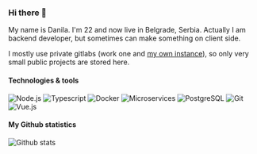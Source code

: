 ### Hi there 👋

My name is Danila. I'm 22 and now live in Belgrade, Serbia. Actually I am backend developer, but sometimes can make something on client side.

I mostly use private gitlabs (work one and [my own instance](https://git.wbydc.io)), so only very small public projects are stored here.

#### Technologies & tools
![Node.js](https://img.shields.io/badge/-Node.js-262626?style=flat-square&logo=Node.js)
![Typescript](https://img.shields.io/badge/-Typescript-262626?style=flat-square&logo=Typescript)
![Docker](https://img.shields.io/badge/-Docker-262626?style=flat-square&logo=Docker)
![Microservices](https://img.shields.io/badge/-Microservices-262626?style=flat-square&logo=Microservices)
![PostgreSQL](https://img.shields.io/badge/-PostgreSQL-262626?style=flat-square&logo=PostgreSQL)
![Git](https://img.shields.io/badge/-Git-262626?style=flat-square&logo=Git)
![Vue.js](https://img.shields.io/badge/-Vue.js-262626?style=flat-square&logo=Vue.js)

#### My Github statistics
![Github stats](https://github-readme-stats.vercel.app/api?username=wbydc&count_private=true&show_icons=true&line_height=25&include_all_commits=true&hide=contribs&hide_title=true&title_color=ffffff&bg_color=3b3c3d&text_color=b1aea6&icon_color=f0f0f0)
